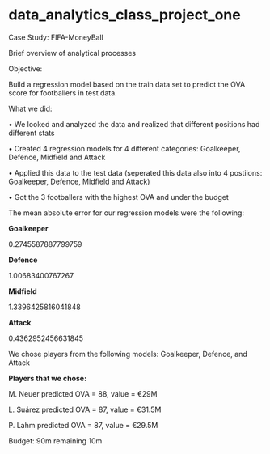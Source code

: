 # data_analytics_class_project_one
Case Study: FIFA-MoneyBall


Brief overview of analytical processes


Objective:

Build a regression model based on the train data set to predict the OVA score for footballers in test data.

What we did:

•	We looked and analyzed the data and realized that different positions had different stats

•	Created 4 regression models for 4 different categories: Goalkeeper, Defence, Midfield and Attack 

•	Applied this data to the test data (seperated this data also into 4 postiions: Goalkeeper, Defence, Midfield and Attack)

•	Got the 3 footballers with the highest OVA and under the budget

The mean absolute error for our regression models were the following:

**Goalkeeper**

0.2745587887799759

**Defence**

1.00683400767267

**Midfield** 

1.3396425816041848

**Attack**

0.4362952456631845


We chose players from the following models:
Goalkeeper, Defence, and Attack

**Players that we chose:**

M. Neuer predicted OVA = 88, value = €29M

L. Suárez	predicted OVA = 87,   value = €31.5M

P. Lahm predicted OVA = 87, value = €29.5M

Budget: 90m remaining 10m

